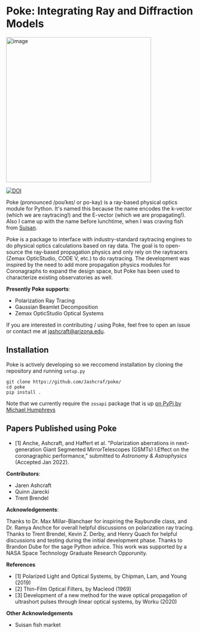 # Poke: Integrating Ray and Diffraction Models
<img width="388" alt="image" src="https://user-images.githubusercontent.com/25557892/211158902-1df4b55b-ef2a-43aa-8986-8a156441755b.png">

[![DOI](https://zenodo.org/badge/513353061.svg)](https://zenodo.org/badge/latestdoi/513353061)


Poke (pronounced /poʊˈkeɪ/ or po-kay) is a ray-based physical optics module for Python. It's named this because the name encodes the k-vector (which we are raytracing!) and the E-vector (which we are propagating!). Also I came up with the name before lunchtime, when I was craving fish from [Suisan](https://www.suisan.com/our-services/fish-market/).

Poke is a package to interface with industry-standard raytracing engines to do physical optics calculations based on ray data. The goal is to open-source the ray-based propagation physics and only rely on the raytracers (Zemax OpticStudio, CODE V, etc.) to do raytracing. The development was inspired by the need to add more propagation physics modules for Coronagraphs to expand the design space, but Poke has been used to characterize existing observatories as well.

**Presently Poke supports**:
- Polarization Ray Tracing
- Gaussian Beamlet Decomposition
- Zemax OpticStudio Optical Systems

If you are interested in contributing / using Poke, feel free to open an issue or contact me at jashcraft@arizona.edu.

## Installation
Poke is actively developing so we reccomend installation by cloning the repository and running `setup.py`
```
git clone https://github.com/Jashcraf/poke/
cd poke
pip install .
```

Note that we currently require the `zosapi` package that is up [on PyPi by Michael Humphreys](https://github.com/x68507/zosapi)

## Papers Published using Poke
- [1] Anche, Ashcraft, and Haffert et al. "Polarization aberrations in next-generation Giant Segmented MirrorTelescopes (GSMTs) I.Effect on the coronagraphic performance," submitted to _Astronomy & Astrophysics_ (Accepted Jan 2022).

**Contributors**:
- Jaren Ashcraft
- Quinn Jarecki
- Trent Brendel

**Acknowledgements**:

Thanks to Dr. Max Millar-Blanchaer for inspiring the Raybundle class, and Dr. Ramya Anchce for overall helpful discussions on polarization ray tracing. Thanks to Trent Brendel, Kevin Z. Derby, and Henry Quach for helpful discussions and testing during the initial development phase. Thanks to Brandon Dube for the sage Python advice. This work was supported by a NASA Space Technology Graduate Research Opporunity.

**References**
- [1] Polarized Light and Optical Systems, by Chipman, Lam, and Young (2019)
- [2] Thin-Film Optical Filters, by Macleod (1969)
- [3] Development of a new method for the wave optical propagation of ultrashort pulses through linear optical systems, by Worku (2020)

**Other Acknowledgements**
- Suisan fish market


